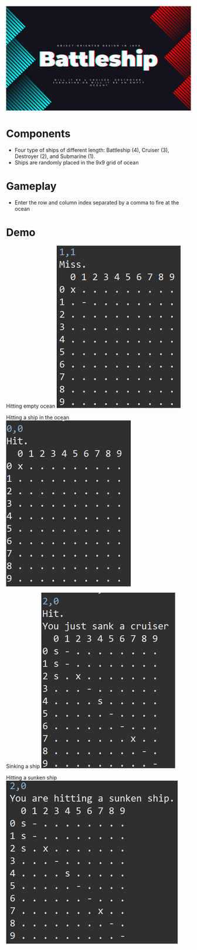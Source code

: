 ![Banner](img/banner.png?raw=true)
=====

Components
=====
* Four type of ships of different length: Battleship (4), Cruiser (3), Destroyer (2), and Submarine (1).
* Ships are randomly placed in the 9x9 grid of ocean


Gameplay
=====
* Enter the row and column index separated by a comma to fire at the ocean


Demo
=====

Hitting empty ocean
![alt text](img/miss.PNG?raw=true)

Hitting a ship in the ocean
![alt text](img/hit.PNG?raw=true)

Sinking a ship
![alt text](img/sank.PNG?raw=true)

Hitting a sunken ship
![alt text](img/sunken.PNG?raw=true)